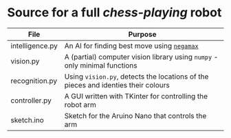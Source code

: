 # Source for a full *chess-playing* robot


|File                             | Purpose                                                                                             |
|---------------------------------|-----------------------------------------------------------------------------------------------------|
|intelligence.py                  |An AI for finding best move using [`negamax`](https://en.wikipedia.org/wiki/Negamax)                 |
|vision.py                        |A (partial) computer vision library using `numpy` - only minimal functions                           |
|recognition.py                   |Using `vision.py`, detects the locations of the pieces and identies their colours                    |
|controller.py                    |A GUI written with TKinter for controlling the robot arm                                             |
|sketch.ino                       |Sketch for the Aruino Nano that controls the arm                                                     |
